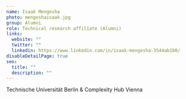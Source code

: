 ```yaml
---
name: Isaak Mengesha
photo: mengeshaisaak.jpg
group: Alumni
role: Technical research affiliate (Alumni)
links:
  website: ""
  twitter: ""
  linkedin: https://www.linkedin.com/in/isaak-mengesha-3544ab1b0/
disableDetailPage: true
seo:
  title: ""
  description: ""
---
```


Technische Universität Berlin & Complexity Hub Vienna
